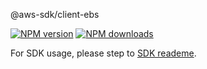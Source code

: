 @aws-sdk/client-ebs

[![NPM version](https://img.shields.io/npm/v/@aws-sdk/client-ebs/beta.svg)](https://www.npmjs.com/package/@aws-sdk/client-ebs)
[![NPM downloads](https://img.shields.io/npm/dm/@aws-sdk/client-ebs.svg)](https://www.npmjs.com/package/@aws-sdk/client-ebs)

For SDK usage, please step to [SDK reademe](https://github.com/aws/aws-sdk-js-v3).
